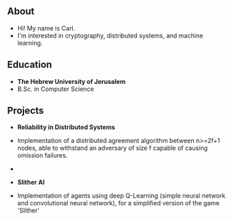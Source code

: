 ## About

* Hi! My name is Carl.
* I'm interested in cryptography, distributed systems, and machine learning.

## Education

* **The Hebrew University of Jerusalem** 
* B.Sc. in Computer Science

## Projects

* **Reliability in Distributed Systems**
* Implementation of a distributed agreement algorithm between n>=2f+1 nodes, able to withstand an adversary of size f capable of causing omission failures.  
* 

* **Slither AI**
* Implementation of agents using deep Q-Learning (simple neural network and convolutional neural network), for a simplified version of the game 'Slither'
